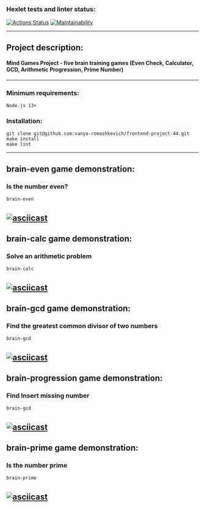 ### Hexlet tests and linter status:
[![Actions Status](https://github.com/slowyan/frontend-project-44/workflows/hexlet-check/badge.svg)](https://github.com/slowyan/frontend-project-44/actions)
[![Maintainability](https://api.codeclimate.com/v1/badges/e2a7757fd457ae683847/maintainability)](https://codeclimate.com/github/slowyan/frontend-project-44/maintainability)

---
## Project description:
#### Mind Games Project - five brain training games (Even Check, Calculator, GCD, Arithmetic Progression, Prime Number)

---
### Minimum requirements:
```
Node.js 13+
```

### Installation:
```
git clone git@github.com:vanya-romashkevich/frontend-project-44.git
make install
make lint
```

---
## brain-even game demonstration:
### Is the number even?
```
brain-even
```
[![asciicast](https://asciinema.org/a/zMcW2x05ZCOpkPSOtVxmaJaE4.svg)](https://asciinema.org/a/zMcW2x05ZCOpkPSOtVxmaJaE4)
---
## brain-calc game demonstration:
### Solve an arithmetic problem
```
brain-calc
```
[![asciicast](https://asciinema.org/a/q9Puaz17WXTXafFqsDKGI30Ov.svg)](https://asciinema.org/a/q9Puaz17WXTXafFqsDKGI30Ov)
---
## brain-gcd game demonstration:
### Find the greatest common divisor of two numbers
```
brain-gcd
```
[![asciicast](https://asciinema.org/a/zsMAur4cGp4vkWgX8s3d4TfBN.svg)](https://asciinema.org/a/zsMAur4cGp4vkWgX8s3d4TfBN)
---
## brain-progression game demonstration:
### Find Insert missing number
```
brain-gcd
```
[![asciicast](https://asciinema.org/a/U8ZBH4n7QrUjs1lpQw9XG9gej.svg)](https://asciinema.org/a/U8ZBH4n7QrUjs1lpQw9XG9gej)
---
## brain-prime game demonstration:
### Is the number prime
```
brain-prime
```
[![asciicast](https://asciinema.org/a/557866.svg)](https://asciinema.org/a/557866)
---